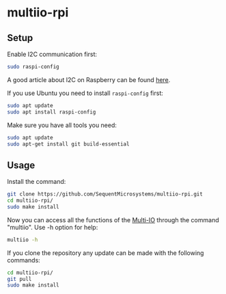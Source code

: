 # multiio-rpi

## Setup

Enable I2C communication first:
```bash
sudo raspi-config
```
A good article about I2C on Raspberry can be found [here](https://www.raspberrypi-spy.co.uk/2014/11/enabling-the-i2c-interface-on-the-raspberry-pi/).

If you use Ubuntu you need to install `raspi-config` first:
```bash
sudo apt update
sudo apt install raspi-config
```

Make sure you have all tools you need:
```bash
sudo apt update
sudo apt-get install git build-essential
```

## Usage

Install the command:
```bash
git clone https://github.com/SequentMicrosystems/multiio-rpi.git
cd multiio-rpi/
sudo make install
```

Now you can access all the functions of the [Multi-IO](https://link) through the command "multiio". Use -h option for help:
```bash
multiio -h
```

If you clone the repository any update can be made with the following commands:
```bash
cd multiio-rpi/  
git pull
sudo make install
```  

